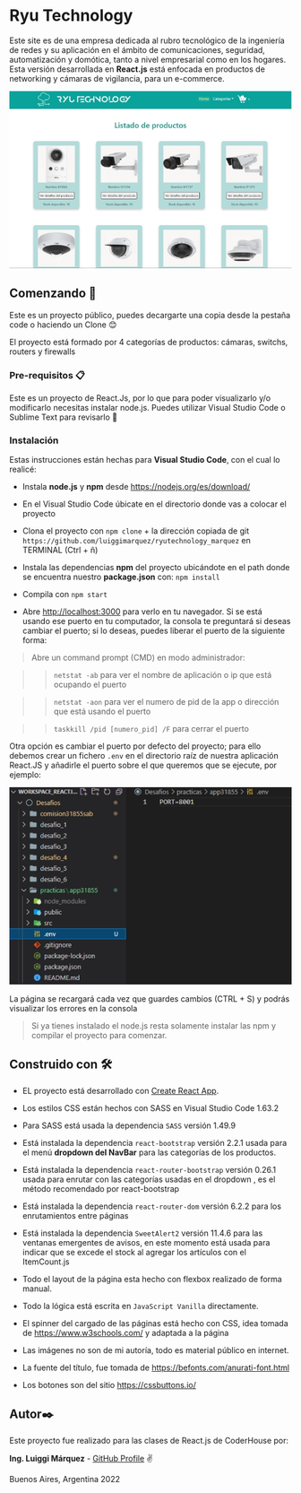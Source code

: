 # Ryu Technology

Este site es de una empresa dedicada al rubro tecnológico de la ingeniería de redes y su aplicación en el ámbito de comunicaciones, seguridad, automatización y domótica,
tanto a nivel empresarial como en los hogares. Esta versión desarrollada en **React.js** está enfocada en productos de networking y cámaras de vigilancia, para un e-commerce.

![web principal](./public/ryutech.jpg)


## Comenzando 🚀

Este es un proyecto público, puedes decargarte una copia desde la pestaña code o haciendo un Clone 😊

El proyecto está formado por 4 categorías de productos:  cámaras, switchs, routers y firewalls

### Pre-requisitos 📋

Este es un proyecto de React.Js, por lo que para poder visualizarlo y/o modificarlo necesitas instalar node.js.
Puedes utilizar Visual Studio Code o Sublime Text para revisarlo 🔧

### Instalación 

Estas instrucciones están hechas para **Visual Studio Code**, con el cual lo realicé:


* Instala **node.js** y **npm** desde https://nodejs.org/es/download/

* En el Visual Studio Code úbicate en el directorio donde vas a colocar el proyecto

* Clona el proyecto con `npm clone` + la dirección copiada de git `https://github.com/luiggimarquez/ryutechnology_marquez` en TERMINAL (Ctrl + ñ)

* Instala las dependencias **npm** del proyecto ubicándote en el path donde se encuentra nuestro **package.json** con: `npm install`

* Compila con `npm start`

* Abre [http://localhost:3000](http://localhost:3000) para verlo en tu navegador. Si se está usando ese puerto en tu computador, la consola te preguntará si deseas cambiar el puerto; si lo deseas, puedes liberar el puerto de la siguiente forma:

>Abre un command prompt (CMD) en modo administrador:

>>`netstat -ab` para ver el nombre de aplicación o ip que está ocupando el puerto

>>`netstat -aon` para ver el numero de pid de la app o dirección que está usando el puerto

>>`taskkill /pid [numero_pid] /F` para cerrar  el puerto

Otra opción es cambiar el puerto por defecto del proyecto; para ello debemos crear un fichero `.env` en el directorio raíz de nuestra aplicación React.JS y añadirle el puerto sobre el que queremos que se ejecute, por ejemplo:

![port](./public/portVSC.jpg)

La página se recargará cada vez que guardes cambios (CTRL + S) y podrás visualizar los errores en la consola


>Si ya tienes instalado el node.js resta solamente instalar las npm y compilar el proyecto para comenzar.


## Construido con 🛠️

* EL proyecto está desarrollado con [Create React App](https://github.com/facebook/create-react-app).

* Los estilos CSS están hechos con SASS en Visual Studio Code 1.63.2

* Para SASS está usada la dependencia `SASS` versión 1.49.9

* Está instalada la dependencia `react-bootstrap` versión 2.2.1 usada para el menú **dropdown del NavBar** para las categorías de los productos.

* Está instalada la dependencia `react-router-bootstrap` versión 0.26.1 usada para enrutar con **<LinkContainer>** las categorías usadas en el dropdown , es el método recomendado por react-bootstrap

* Está instalada la dependencia `react-router-dom` versión 6.2.2 para los enrutamientos entre páginas

* Está instalada la dependencia `SweetAlert2` versión 11.4.6 para las ventanas emergentes de avisos, en este momento está usada para indicar que se excede el stock al agregar los artículos con el ItemCount.js

* Todo el layout de la página esta hecho con flexbox realizado de forma manual.

* Todo la lógica está escrita en `JavaScript Vanilla` directamente.

* El spinner del cargado de las páginas está hecho con CSS, idea tomada de https://www.w3schools.com/ y adaptada a la página

* Las imágenes no son de mi autoría, todo es material público en internet.

* La fuente del título, fue tomada de https://befonts.com/anurati-font.html

* Los botones son del sitio https://cssbuttons.io/


## Autor✒️


Este proyecto fue realizado para las clases de React.js de CoderHouse por:

**Ing. Luiggi Márquez** - [GitHub Profile](https://github.com/luiggimarquez) ✌️

Buenos Aires, Argentina 2022